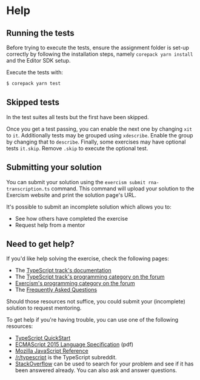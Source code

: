 # Help

## Running the tests

Before trying to execute the tests, ensure the assignment folder is set-up
correctly by following the installation steps, namely `corepack yarn install`
and the Editor SDK setup.

Execute the tests with:

```bash
$ corepack yarn test
```

## Skipped tests

In the test suites all tests but the first have been skipped.

Once you get a test passing, you can enable the next one by changing `xit` to
`it`. Additionally tests may be grouped using `xdescribe`. Enable the group by
changing that to `describe`. Finally, some exercises may have optional tests
`it.skip`. Remove `.skip` to execute the optional test.

## Submitting your solution

You can submit your solution using the `exercism submit rna-transcription.ts`
command. This command will upload your solution to the Exercism website and
print the solution page's URL.

It's possible to submit an incomplete solution which allows you to:

- See how others have completed the exercise
- Request help from a mentor

## Need to get help?

If you'd like help solving the exercise, check the following pages:

- The
  [TypeScript track's documentation](https://exercism.org/docs/tracks/typescript)
- The
  [TypeScript track's programming category on the forum](https://forum.exercism.org/c/programming/typescript)
- [Exercism's programming category on the forum](https://forum.exercism.org/c/programming/5)
- The [Frequently Asked Questions](https://exercism.org/docs/using/faqs)

Should those resources not suffice, you could submit your (incomplete) solution
to request mentoring.

To get help if you're having trouble, you can use one of the following
resources:

- [TypeScript QuickStart](https://www.typescriptlang.org/docs/handbook/release-notes/overview.html)
- [ECMAScript 2015 Language Specification](https://www.ecma-international.org/wp-content/uploads/ECMA-262_6th_edition_june_2015.pdf)
  (pdf)
- [Mozilla JavaScript Reference](https://developer.mozilla.org/en-US/docs/Web/JavaScript/Reference)
- [/r/typescript](https://www.reddit.com/r/typescript) is the TypeScript
  subreddit.
- [StackOverflow](https://stackoverflow.com/questions/tagged/typescript) can be
  used to search for your problem and see if it has been answered already. You
  can also ask and answer questions.
